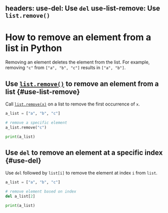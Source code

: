 headers:
  use-del: Use `del`
  use-list-remove: Use `list.remove()`
---
# How to remove an element from a list in Python
Removing an element deletes the element from the list. For example, removing `"c"` from `["a", "b", "c"]` results in `["a", "b"]`.

## Use [`list.remove()`](kite-sym:builtins.list.remove) to remove an element from a list {#use-list-remove}
Call [`list.remove(x)`](kite-sym:builtins.list.remove) on a list to remove the first occurrence of `x`.

```python
a_list = ["a", "b", "c"]

# remove a specific element
a_list.remove("c")

print(a_list)
```

## Use `del` to remove an element at a specific index {#use-del}
Use `del` followed by `list[i]` to remove the element at index `i` from `list`.

```python
a_list = ["a", "b", "c"]

# remove element based on index
del a_list[2]

print(a_list)
```

